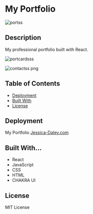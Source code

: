 # My Portfolio


![portss](https://user-images.githubusercontent.com/79805880/150188425-d8490d9a-a671-463d-9c82-8ea74bc872c4.png)




## Description 

  
My professional portfolio built with React. 


![portcardsss](https://user-images.githubusercontent.com/79805880/150037784-683a9ed1-3862-4aa8-a224-7067c99bbb04.png)

![contactss png](https://user-images.githubusercontent.com/79805880/150187757-cd7740d8-4d98-4aea-9ed9-040ee92ff0e7.png)


  
 
  ## Table of Contents

  * [Deployment](#deployment)
  * [Built With](#built-with)
  * [License](#license)
 
  
  ## Deployment
My Portfolio <a href="https://jessicaldaley.github.io/my-portfolio/">Jessica-Daley.com</a>
  
  ## Built With...
  * React
  * JavaScript
  * CSS
  * HTML
  * CHAKRA UI
  

  ## License 
  
  MIT License 
  



 